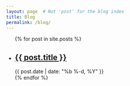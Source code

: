 ```yaml
---
layout: page  # Not 'post' for the blog index
title: Blog
permalink: /blog/
---
```


<ul class="post-list">
  {% for post in site.posts %}
    <li>
      <h2>
        <a href="{{ post.url }}">{{ post.title }}</a>
      </h2>
      <span class="post-meta">{{ post.date | date: "%b %-d, %Y" }}</span>
    </li>
  {% endfor %}
</ul>
